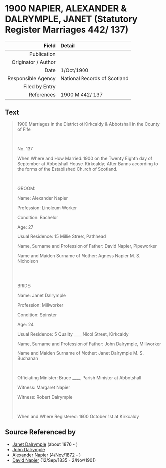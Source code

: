 ﻿---
layout: page
permalink: /sources/s15374640
---

# 1900 NAPIER, ALEXANDER & DALRYMPLE, JANET (Statutory Register Marriages 442/ 137)

Field | Detail
---:|:---
Publication | 
Originator / Author | 
Date | 1/Oct/1900
Responsible Agency | National Records of Scotland
Filed by Entry | 
References | 1900 M 442/ 137

## Text

> 1900 Marriages in the District of Kirkcaldy & Abbotshall in the County of Fife
>
> <br/>
>
> No. 137
>
> When Where and How Married: 1900 on the Twenty Eighth day of September at Abbotshall House, Kirkcaldy; After Banns according to the forms of the Established Church of Scotland.
>
> <br/>
>
> GROOM:
>
> Name: Alexander Napier
>
> Profession: Linoleum Worker
>
> Condition: Bachelor
>
> Age: 27
>
> Usual Residence: 15 Millie Street, Pathhead
>
> Name, Surname and Profession of Father: David Napier, Pipeworker
>
> Name and Maiden Surname of Mother: Agness Napier M. S. Nicholson
>
> <br/>
>
> <br/>
>
> BRIDE:
>
> Name: Janet Dalrymple
>
> Profession: Millworker
>
> Condition: Spinster
>
> Age: 24
>
> Usual Residence: 5 Quality ____ Nicol Street, Kirkcaldy
>
> Name, Surname and Profession of Father: John Dalrymple, Millworker
>
> Name and Maiden Surname of Mother: Janet Dalrymple M. S. Buchanan
>
> <br/>
>
> Officiating Minister: Bruce ____, Parish Minister at Abbotshall
>
> Witness: Margaret Napier
>
> Witness: Robert Dalrymple
>
> <br/>
>
> When and Where Registered: 1900 October 1st at Kirkcaldy
>

## Source Referenced by

* [Janet Dalrymple](../people/@30057967@-janet-dalrymple-b1876-d.md) (about 1876 - )
* [John Dalrymple](../people/@90699645@-john-dalrymple-b-d.md)
* [Alexander Napier](../people/@22451165@-alexander-napier-b1872-11-4-d.md) (4/Nov/1872 - )
* [David Napier](../people/@41697732@-david-napier-b1835-9-12-d1901-11-2.md) (12/Sep/1835 - 2/Nov/1901)
